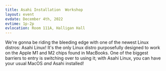 ```yaml
---
title: Asahi Installation  Workshop
layout: event
evdate: December 4th, 2022
evtime: 1p-2p
evlocation: Room 111A, Halligan Hall
---
```


We're gonna be riding the bleeding edge with one of the newest Linux distros:
Asahi Linux! It's the only Linux distro purposefully designed to work on the 
Apple M1 and M2 chips found in MacBooks. One of the biggest barriers to entry
is switching over to using it; with Asahi Linux, you can have your usual MacOS
_and_ Asahi installed!
